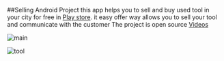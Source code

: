 ##Selling Android Project 
this app helps you to sell and buy used tool in your city for free in [Play store](https://play.google.com/store/apps/details?id=com.selling.hussienalrubaye.androidselling).
it easy offer way allows you to sell your tool and communicate with the customer
The project is open source
       [Videos](https://www.youtube.com/playlist?list=PLF8OvnCBlEY0vEA4SKgBEPf7gYjRUYcBv)
 
![main](https://lh3.googleusercontent.com/1mujcQkk4unD3q2A82_aclaI7NQV8VcKWE80PxyCngLjPiw09eR0kFhzeqeotZ9-yb4=h900)

![tool](https://lh3.googleusercontent.com/zrYB1H2KB2GtBmZunyOHrXjw5eC3DUFCvldo4uMJJZgt-1Kj70As4FIJsMN03l9uQWPU=h900)
